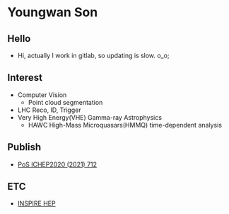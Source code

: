 # Youngwan Son

## Hello
* Hi, actually I work in gitlab, so updating is slow. o_o;


## Interest  
* Computer Vision  
  * Point cloud segmentation  
* LHC Reco, ID, Trigger  
* Very High Energy(VHE) Gamma-ray Astrophysics  
  * HAWC High-Mass Microquasars(HMMQ) time-dependent analysis  


## Publish
* [PoS ICHEP2020 (2021) 712](https://doi.org/10.22323/1.390.0712)


## ETC
* [INSPIRE HEP](https://inspirehep.net/authors/1866908)


